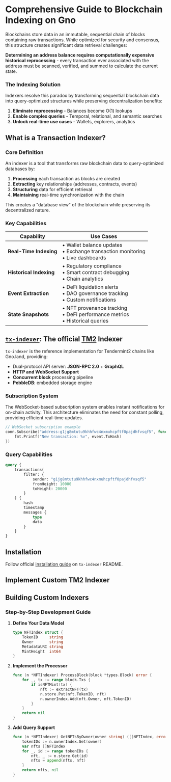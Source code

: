 # Comprehensive Guide to Blockchain Indexing on Gno

Blockchains store data in an immutable, sequential chain of blocks containing raw transactions. While optimized for security and consensus, this structure creates significant data retrieval challenges:

 **Determining an address balance requires computationally expensive historical reprocessing** - every transaction ever associated with the address must be scanned, verified, and summed to calculate the current state.

### The Indexing Solution

Indexers resolve this paradox by transforming sequential blockchain data into query-optimized structures while preserving decentralization benefits:
1. **Eliminate reprocessing** - Balances become O(1) lookups
2. **Enable complex queries** - Temporal, relational, and semantic searches
3. **Unlock real-time use cases** - Wallets, explorers, analytics

## What is a Transaction Indexer?

### Core Definition

An indexer is a tool that transforms raw blockchain data to query-optimized databases by:

1. **Processing** each transaction as blocks are created
2. **Extracting** key relationships (addresses, contracts, events)
3. **Structuring** data for efficient retrieval
4. **Maintaining** real-time synchronization with the chain

This creates a "database view" of the blockchain while preserving its decentralized nature.

### Key Capabilities
| Capability           | Use Cases                                                                 |
|----------------------|---------------------------------------------------------------------------|
| **Real-Time Indexing** | • Wallet balance updates<br>• Exchange transaction monitoring<br>• Live dashboards |
| **Historical Indexing** | • Regulatory compliance<br>• Smart contract debugging<br>• Chain analytics |
| **Event Extraction** | • DeFi liquidation alerts<br>• DAO governance tracking<br>• Custom notifications |
| **State Snapshots**  | • NFT provenance tracking<br>• DeFi performance metrics<br>• Historical queries |


## [`tx-indexer`](https://github.com/gnolang/tx-indexer): The official [TM2](https://github.com/tendermint/tendermint2) Indexer

`tx-indexer` is the reference implementation for Tendermint2 chains like Gno.land, providing:
- Dual-protocol API server: **JSON-RPC 2.0** + **GraphQL**
- **HTTP and WebSocket Support**
- **Concurrent block** processing pipeline
- **PebbleDB**: embedded storage engine

### **Subscription System**
The WebSocket-based subscription system enables instant notifications for on-chain activity. This architecture eliminates the need for constant polling, providing efficient real-time updates.

```go
// WebSocket subscription example
conn.Subscribe("address:g1jg8mtutu9khhfwc4nxmuhcpftf0pajdhfvsqf5", func(event Event) {
    fmt.Printf("New transaction: %v", event.TxHash)
})
```

### **Query Capabilities**
```graphql
query {
    transactions(
        filter: {
            sender: "g1jg8mtutu9khhfwc4nxmuhcpftf0pajdhfvsqf5"
            fromHeight: 10000
            toHeight: 20000
        }
    ) {
        hash
        timestamp
        messages {
            type
            data
        }
    }
}
```

## Installation
Follow official [installation guide](https://github.com/gnolang/tx-indexer?tab=readme-ov-file#getting-started) on `tx-indexer` README.

## Implement Custom TM2 Indexer


## Building Custom Indexers

### Step-by-Step Development Guide

1. **Define Your Data Model**
   ```go
   type NFTIndex struct {
       TokenID     string
       Owner       string
       MetadataURI string
       MintHeight  int64
   }
   ```

2. **Implement the Processor**
   ```go
   func (n *NFTIndexer) ProcessBlock(block *types.Block) error {
       for _, tx := range block.Txs {
           if isNFTMint(tx) {
               nft := extractNFT(tx)
               n.store.Put(nft.TokenID, nft)
               n.ownerIndex.Add(nft.Owner, nft.TokenID)
           }
       }
       return nil
   }
   ```

3. **Add Query Support**
   ```go
   func (n *NFTIndexer) GetNFTsByOwner(owner string) ([]NFTIndex, error) {
       tokenIDs := n.ownerIndex.Get(owner)
       var nfts []NFTIndex
       for _, id := range tokenIDs {
           nft, _ := n.store.Get(id)
           nfts = append(nfts, nft)
       }
       return nfts, nil
   }
   ```

